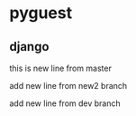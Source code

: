 # pyguest

## django







this is new line from master

add new line from new2 branch

add new line from dev branch

